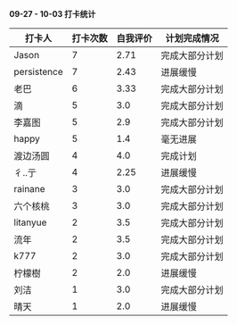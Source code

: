 **09-27 - 10-03 打卡统计**

| 打卡人     | 打卡次数 | 自我评价 | 计划完成情况   |
| ---------- | -------- | -------- | -------------- |
|Jason|7|2.71|完成大部分计划|
|persistence|7|2.43|进展缓慢|
|老巴|6|3.33|完成大部分计划|
|滴|5|3.0|完成大部分计划|
|李嘉图|5|2.9|完成大部分计划|
|happy|5|1.4|毫无进展|
|渡边汤圆|4|4.0|完成计划|
|彳..亍|4|2.25|进展缓慢|
|rainane|3|3.0|完成大部分计划|
|六个核桃|3|3.0|完成大部分计划|
|litanyue|2|3.5|完成大部分计划|
|流年|2|3.5|完成大部分计划|
|k777|2|3.0|完成大部分计划|
|柠檬樹|2|2.0|进展缓慢|
|刘洁|1|3.0|完成大部分计划|
|晴天|1|2.0|进展缓慢|


